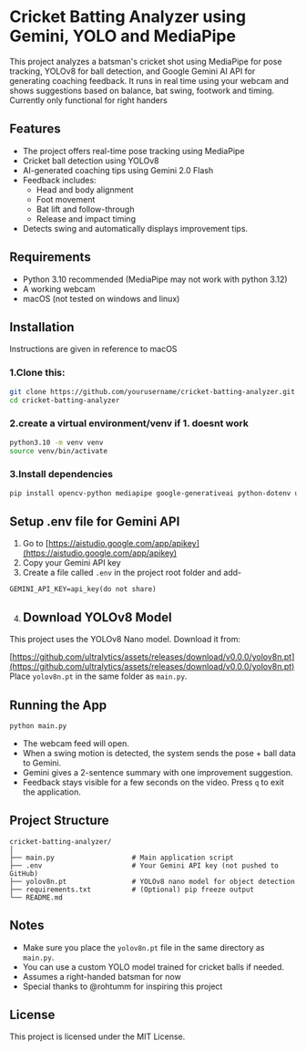 # Cricket Batting Analyzer using Gemini, YOLO and MediaPipe

This project analyzes a batsman's cricket shot using MediaPipe for pose tracking, YOLOv8 for ball detection, and Google Gemini AI API for generating coaching feedback. It runs in real time using your webcam and shows suggestions based on balance, bat swing, footwork and timing.
Currently only functional for right handers
## Features

- The project offers real-time pose tracking using MediaPipe
- Cricket ball detection using YOLOv8
- AI-generated coaching tips using Gemini 2.0 Flash
- Feedback includes:
  - Head and body alignment
  - Foot movement
  - Bat lift and follow-through
  - Release and impact timing
- Detects swing and automatically displays improvement tips.
## Requirements
- Python 3.10 recommended (MediaPipe may not work with python 3.12)
- A working webcam
- macOS (not tested on windows and linux)
## Installation
Instructions are given in reference to macOS
### 1.Clone this:
```bash
git clone https://github.com/yourusername/cricket-batting-analyzer.git
cd cricket-batting-analyzer
```
### 2.create a virtual environment/venv if 1. doesnt work
```bash
python3.10 -m venv venv
source venv/bin/activate    
```
### 3.Install dependencies
```bash
pip install opencv-python mediapipe google-generativeai python-dotenv ultralytics
```
## Setup .env file for Gemini API
1. Go to [https://aistudio.google.com/app/apikey](https://aistudio.google.com/app/apikey)
2. Copy your Gemini API key
3. Create a file called `.env` in the project root folder and add-
```
GEMINI_API_KEY=api_key(do not share)
```
4. ## Download YOLOv8 Model

This project uses the YOLOv8 Nano model. Download it from:

[https://github.com/ultralytics/assets/releases/download/v0.0.0/yolov8n.pt](https://github.com/ultralytics/assets/releases/download/v0.0.0/yolov8n.pt)
Place `yolov8n.pt` in the same folder as `main.py`.
## Running the App
```bash
python main.py
```
- The webcam feed will open.
- When a swing motion is detected, the system sends the pose + ball data to Gemini.
- Gemini gives a 2-sentence summary with one improvement suggestion.
- Feedback stays visible for a few seconds on the video.
Press `q` to exit the application.
## Project Structure

```
cricket-batting-analyzer/
│
├── main.py                   # Main application script
├── .env                      # Your Gemini API key (not pushed to GitHub)
├── yolov8n.pt                # YOLOv8 nano model for object detection
├── requirements.txt          # (Optional) pip freeze output
└── README.md
```

## Notes
- Make sure you place the `yolov8n.pt` file in the same directory as `main.py`.
- You can use a custom YOLO model trained for cricket balls if needed.
- Assumes a right-handed batsman for now
- Special thanks to @rohtumm for inspiring this project


## License
This project is licensed under the MIT License.



